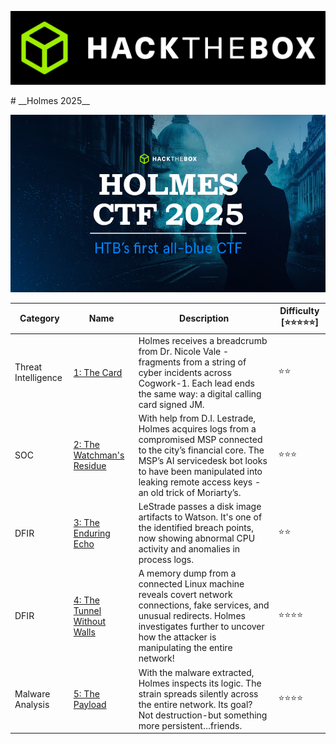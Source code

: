 <p align='center'>
  <img src='assets/banner.png' alt="HTB">
</p>
# __Holmes 2025__

<p align='center'>
  <img src='assets/ChallengeBanner.jpg' alt="Holmes 2025">
</p>

| Category | Name | Description | Difficulty [⭐⭐⭐⭐⭐] |
|-|-|-|-|
|Threat Intelligence | [1: The Card](</The Card/>) | Holmes receives a breadcrumb from Dr. Nicole Vale - fragments from a string of cyber incidents across Cogwork-1. Each lead ends the same way: a digital calling card signed JM. | ⭐⭐ |
| SOC | [2: The Watchman's Residue](</The Watchmans Residue/>) | With help from D.I. Lestrade, Holmes acquires logs from a compromised MSP connected to the city’s financial core. The MSP’s AI servicedesk bot looks to have been manipulated into leaking remote access keys - an old trick of Moriarty’s. | ⭐⭐⭐ |
| DFIR | [3: The Enduring Echo](</The Enduring Echo/>) | LeStrade passes a disk image artifacts to Watson. It's one of the identified breach points, now showing abnormal CPU activity and anomalies in process logs. | ⭐⭐ |
| DFIR | [4: The Tunnel Without Walls](</The Tunnel Without Walls/>) | A memory dump from a connected Linux machine reveals covert network connections, fake services, and unusual redirects. Holmes investigates further to uncover how the attacker is manipulating the entire network! | ⭐⭐⭐⭐ |
| Malware Analysis | [5: The Payload](</The Payload/>) | With the malware extracted, Holmes inspects its logic. The strain spreads silently across the entire network. Its goal? Not destruction-but something more persistent…friends. | ⭐⭐⭐⭐ |